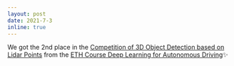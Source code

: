 ```yaml
---
layout: post
date: 2021-7-3
inline: true
---
```


We got the 2nd place in the [ Competition of 3D Object Detection based on Lidar Points](https://competitions.codalab.org/competitions/31727)
from the [ETH Course Deep Learning for Autonomous Driving](https://www.trace.ethz.ch/teaching/DLAD/index.html):sparkles:
